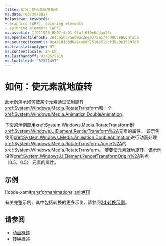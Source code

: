 ```yaml
---
title: 如何：使元素就地旋转
ms.date: 03/30/2017
helpviewer_keywords:
- graphics [WPF], spinning elements
- spinning elements [WPF]
ms.assetid: 1f011976-8b07-4c31-9faf-019e0ddaa24c
ms.openlocfilehash: 2eaca5ba75eb8ac2eeb375a177c08659a65af2db
ms.sourcegitcommit: 0c48191d6d641ce88d7510e319cf38c0e35697d0
ms.translationtype: MT
ms.contentlocale: zh-CN
ms.lasthandoff: 03/05/2019
ms.locfileid: "57371497"
---
```

# <a name="how-to-make-an-element-spin-in-place"></a>如何：使元素就地旋转
此示例演示如何使某个元素通过使用旋转<xref:System.Windows.Media.RotateTransform>和一个<xref:System.Windows.Media.Animation.DoubleAnimation>。  
  
 下面的示例应用<xref:System.Windows.Media.RotateTransform>到<xref:System.Windows.UIElement.RenderTransform%2A>元素的属性。 该示例使用<xref:System.Windows.Media.Animation.DoubleAnimation>进行动画处理<xref:System.Windows.Media.RotateTransform.Angle%2A>的<xref:System.Windows.Media.RotateTransform>。 若要使元素就地旋转，该示例设置<xref:System.Windows.UIElement.RenderTransformOrigin%2A>到点 （0.5，0.5） 元素的属性。  
  
## <a name="example"></a>示例  
 [!code-xaml[transformanimations_snip#11](~/samples/snippets/xaml/VS_Snippets_Wpf/transformanimations_snip/XAML/RotateAboutCenterExample.xaml#11)]  
  
 有关完整示例，其中包括转换的更多示例，请参阅[2d 转换示例](https://go.microsoft.com/fwlink/?LinkID=158252)。  
  
## <a name="see-also"></a>请参阅
- [动画概述](animation-overview.md)
- [转换概述](transforms-overview.md)
